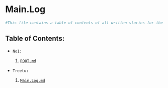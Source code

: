 # Main.Log

```powershell
#This file contains a table of contents of all written stories for the 'Lightless Descent into Neon Midnight' CyberPunk Red campaing.
```

## Table of Contents:
- `No1:`  
  1. [`ROOT.md`](No1/Root.md)  
  
- `Treetu:`  
  1. [`Main.Log.md`](Treetu/Main.Log.md)
